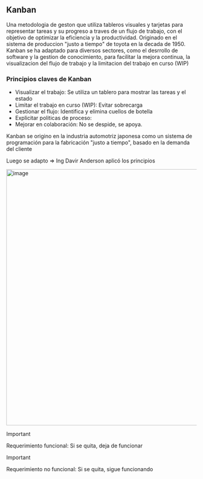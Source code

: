 ## Kanban

Una metodologia de geston que utiliza tableros visuales y tarjetas para representar tareas y su progreso a traves de un flujo de trabajo, con el objetivo de optimizar la eficiencia y la productividad. Originado en el sistema de produccion "justo a tiempo" de toyota en la decada de 1950. Kanban se ha adaptado para diversos sectores, como el desrrollo de software y la gestion de conocimiento, para facilitar la mejora continua, la visualizacion del flujo de trabajo y la limitacion del trabajo en curso (WIP)

### Principios claves de Kanban

- Visualizar el trabajo: Se utiliza un tablero para mostrar las tareas y el estado
- Limitar el trabajo en curso (WIP): Evitar sobrecarga
- Gestionar el flujo: Identifica y elimina cuellos de botella
- Explicitar politicas de proceso: 
- Mejorar en colaboración: No se despide, se apoya.

Kanban se origino en la industria automotriz japonesa como un sistema de programación para la fabricación "justo a tiempo", basado en la demanda del cliente

Luego se adapto => Ing Davir Anderson aplicó los principios 

<img width="932" height="676" alt="image" src="https://github.com/user-attachments/assets/7b3ad533-b97f-487c-b2c8-56e8e773fcab" />

> [!IMPORTANT]
> Requerimiento funcional: Si se quita, deja de funcionar

> [!IMPORTANT]
> Requerimiento no funcional: Si se quita, sigue funcionando

